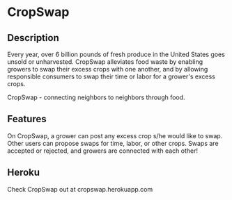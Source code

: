 # CropSwap

## Description

Every year, over 6 billion pounds of fresh produce in the United States goes unsold or unharvested. CropSwap alleviates food waste by enabling growers to swap their excess crops with one another, and by allowing responsible consumers to swap their time or labor for a grower's excess crops.

CropSwap - connecting neighbors to neighbors through food.

## Features

On CropSwap, a grower can post any excess crop s/he would like to swap. Other users can propose swaps for time, labor, or other crops. Swaps are accepted or rejected, and growers are connected with each other!

## Heroku

Check CropSwap out at cropswap.herokuapp.com
